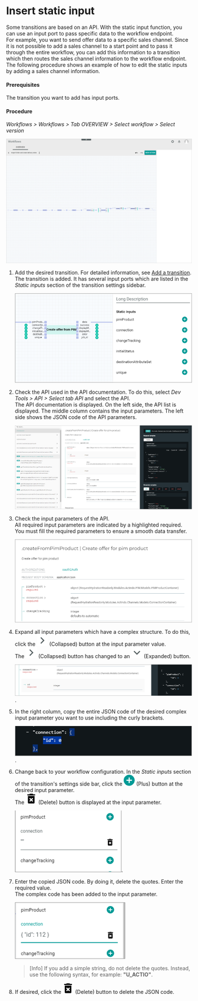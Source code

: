 # Insert static input

Some transitions are based on an API. With the static input function, you can use an input port to pass specific data to the workflow endpoint.     
For example, you want to send offer data to a specific sales channel. Since it is not possible to add a sales channel to a start point and to pass it through the entire workflow, you can add this information to a transition which then routes the sales channel information to the workflow endpoint.
The following procedure shows an example of how to edit the static inputs by adding a sales channel information. 

#### Prerequisites

The transition you want to add has input ports. 

#### Procedure

*Workflows > Workflows > Tab OVERVIEW > Select workflow > Select version*

![Workflow editor](../../Assets/Screenshots/ActindoWorkFlow/Workflows/WorkflowEditor.png "[Workflow editor]")

1. Add the desired transition. For detailed information, see [Add a transition](./01_ManageWorkflows.md#add-a-transition).   
    The transition is added. It has several input ports which are listed in the *Static inputs* section of the transition settings sidebar. 

    ![Input ports](../../Assets/Screenshots/ActindoWorkFlow/Workflows/TransitionInputPorts.png)

2. Check the API used in the API documentation. To do this, select *Dev Tools > API > Select tab API* and select the API.    
    The API documentation is displayed. On the left side, the API list is displayed. The middle column contains the input parameters. The left side shows the JSON code of the API parameters. 
      
    ![PI documentation](../../Assets/Screenshots/ActindoWorkFlow/Workflows/WorkflowAPIDocumentation.png "[API documentation]")

    
3. Check the input parameters of the API.    
    All required input parameters are indicated by a highlighted required. You must fill the required parameters to ensure a smooth data transfer. 

   ![API input parameters](../../Assets/Screenshots/ActindoWorkFlow/Workflows/TransitionStaticInputParameters.png "[API input parameters]")
   
4. Expand all input parameters which have a complex structure. To do this, click the ![Collapsed](../../Assets/Icons/Close.png "[Collapsed]") (Collapsed) button at the input parameter value.   
    The ![Collapsed](../../Assets/Icons/Close.png "[Collapsed]") (Collapsed) button has changed to an ![Expanded](../../Assets/Icons/Down.png "[Expanded]") (Expanded) button.

     ![Expanded input parameter](../../Assets/Screenshots/ActindoWorkFlow/Workflows/TransitionStaticInputComplex.png "[Expanded input parameter]").

5. In the right column, copy the entire JSON code of the desired complex input parameter you want to use including the curly brackets.

    ![Copy input in curly brackets](../../Assets/Screenshots/ActindoWorkFlow/Workflows/TransitionStaticInputCopy.png "[Copy input in curly brackets]").

6. Change back to your workflow configuration. In the *Static inputs* section of the transition's settings side bar, click the ![Plus](../../Assets/Icons/Plus04.png "[Plus]") (Plus) button at the desired input parameter.    
    The ![Delete](../../Assets/Icons/Trash07.png "[Delete]") (Delete) button is displayed at the input parameter. 

    ![Add JSON code](../../Assets/Screenshots/ActindoWorkFlow/Workflows/TransitionStaticInputAdd.png "[Add JSON code]").
    
7. Enter the copied JSON code. By doing it, delete the quotes. Enter the required value.  
    The complex code has been added to the input parameter.

    ![Insert JSON code](../../Assets/Screenshots/ActindoWorkFlow/Workflows/TransitionStaticInputInsert.png "[Insert JSON code]")

    > [Info] If you add a simple string, do not delete the quotes. Instead, use the following syntax, for example: **"U_ACTIO"**.

8. If desired, click the ![Delete](../../Assets/Icons/Trash07.png "[Delete]") (Delete) button to delete the JSON code. 